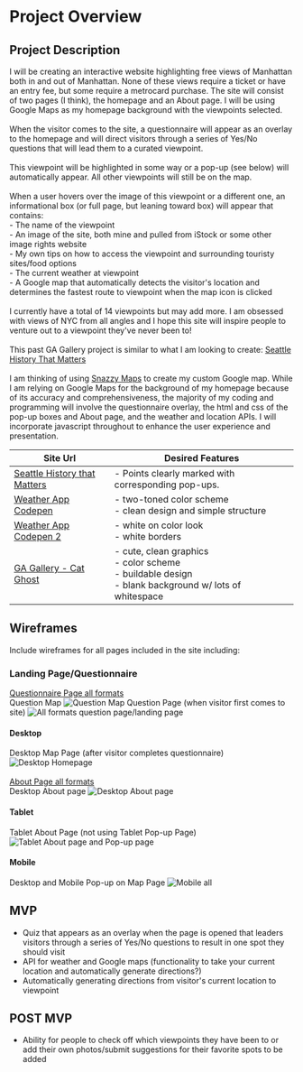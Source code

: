 # Project Overview

## Project Description

I will be creating an interactive website highlighting free views of Manhattan both in and out of Manhattan. None of these views require a ticket or have an entry fee, but some require a metrocard purchase. The site will consist of two pages (I think), the homepage and an About page. I will be using Google Maps as my homepage background with the viewpoints selected.<br><br>
When the visitor comes to the site, a questionnaire will appear as an overlay to the homepage and will direct visitors through a series of Yes/No questions that will lead them to a curated viewpoint.<br><br>
This viewpoint will be highlighted in some way or a pop-up (see below) will automatically appear. All other viewpoints will still be on the map.<br><br>
When a user hovers over the image of this viewpoint or a different one, an informational box (or full page, but leaning toward box) will appear that contains:<br>- The name of the viewpoint<br>- An image of the site, both mine and pulled from iStock or some other image rights website<br>- My own tips on how to access the viewpoint and surrounding touristy sites/food options<br>- The current weather at viewpoint<br>- A Google map that automatically detects the visitor's location and determines the fastest route to viewpoint when the map icon is clicked <br><br>
I currently have a total of 14 viewpoints but may add more. I am obsessed with views of NYC from all angles and I hope this site will inspire people to venture out to a viewpoint they've never been to!<br><br>
This past GA Gallery project is similar to what I am looking to create: [Seattle History That Matters](http://seattlebackstory.com/)<br><br>
I am thinking of using [Snazzy Maps](https://snazzymaps.com/) to create my custom Google map. While I am relying on Google Maps for the background of my homepage because of its accuracy and comprehensiveness, the majority of my coding and programming will involve the questionnaire overlay, the html and css of the pop-up boxes and About page, and the weather and location APIs. I will incorporate javascript throughout to enhance the user experience and presentation. 


| Site Url        | Desired Features           | 
| ------------- |-------------| 
| [Seattle History that Matters](http://seattlebackstory.com/) | - Points clearly marked with corresponding pop-ups.   |  
| [Weather App Codepen](https://codepen.io/kristyan-p/pen/jaVYwZ) | - two-toned color scheme <br> - clean design and simple structure  |  
| [Weather App Codepen 2](https://codepen.io/ziggysauce/pen/RZboVE?limit=all&page=3&q=weather+app) | - white on color look <br> - white borders  |  
| [GA Gallery - Cat Ghost](https://kristinefrancisco.github.io/cat-ghost/) | - cute, clean graphics<br> - color scheme<br> - buildable design<br> - blank background w/ lots of whitespace |   

## Wireframes

Include wireframes for all pages included in the site including:

### Landing Page/Questionnaire 
[Questionnaire Page all formats](https://codepen.io/kristyan-p/pen/bYaZed?editors=1010)<br>
Question Map
![Question Map](http://res.cloudinary.com/dxg6sopth/image/upload/v1511880599/Question_Map_b6rogb.jpg) 
Question Page (when visitor first comes to site)
![All formats question page/landing page](http://res.cloudinary.com/dxg6sopth/image/upload/v1511880604/Updated_Questionnaire_hp9kxx.jpg) 

#### Desktop
Desktop Map Page (after visitor completes questionnaire)
![Desktop Homepage](http://res.cloudinary.com/dxg6sopth/image/upload/v1510677835/Kpak_Desktop_Home_sea6zd.jpg)
<br><br>
[About Page all formats](https://codepen.io/kristyan-p/pen/NwyOGB?editors=1100)<br>
Desktop About page
![Desktop About page](http://res.cloudinary.com/dxg6sopth/image/upload/v1510677910/Kpak_Desktop_About_zaudej.jpg)

#### Tablet
Tablet About Page (not using Tablet Pop-up Page)
![Tablet About page and Pop-up page](http://res.cloudinary.com/dxg6sopth/image/upload/v1510677835/Kpak_Tablet_About_Popup_knpmcw.jpg)

#### Mobile
Desktop and Mobile Pop-up on Map Page
![Mobile all](http://res.cloudinary.com/dxg6sopth/image/upload/v1511880604/Updated_Popup_idwobv.jpg)

## MVP 
- Quiz that appears as an overlay when the page is opened that leaders visitors through a series of Yes/No questions to result in one spot they should visit<br>
- API for weather and Google maps (functionality to take your current location and automatically generate directions?)<br>
- Automatically generating directions from visitor's current location to viewpoint

## POST MVP
- Ability for people to check off which viewpoints they have been to or add their own photos/submit suggestions for their favorite spots to be added<br>


